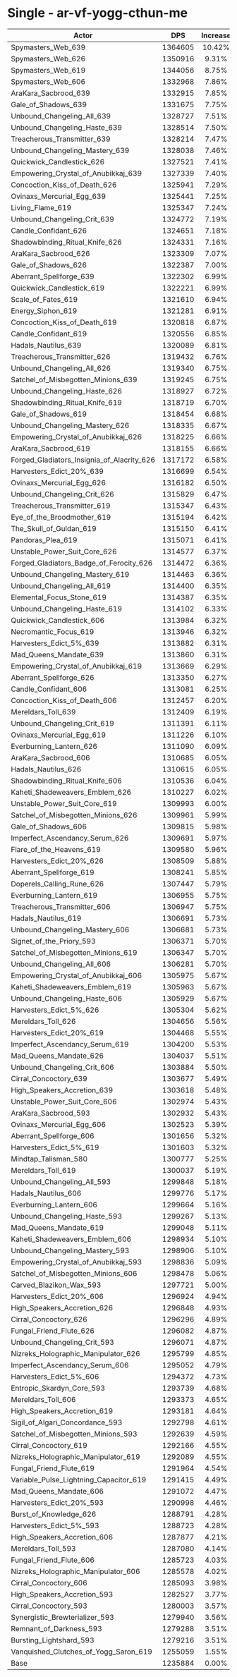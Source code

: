 # Single - ar-vf-yogg-cthun-me
| Actor | DPS | Increase |
|---|:---:|:---:|
|Spymasters_Web_639|1364605|10.42%|
|Spymasters_Web_626|1350916|9.31%|
|Spymasters_Web_619|1344056|8.75%|
|Spymasters_Web_606|1332968|7.86%|
|AraKara_Sacbrood_639|1332915|7.85%|
|Gale_of_Shadows_639|1331675|7.75%|
|Unbound_Changeling_All_639|1328727|7.51%|
|Unbound_Changeling_Haste_639|1328514|7.50%|
|Treacherous_Transmitter_639|1328214|7.47%|
|Unbound_Changeling_Mastery_639|1328038|7.46%|
|Quickwick_Candlestick_626|1327521|7.41%|
|Empowering_Crystal_of_Anubikkaj_639|1327339|7.40%|
|Concoction_Kiss_of_Death_626|1325941|7.29%|
|Ovinaxs_Mercurial_Egg_639|1325441|7.25%|
|Living_Flame_619|1325347|7.24%|
|Unbound_Changeling_Crit_639|1324772|7.19%|
|Candle_Confidant_626|1324651|7.18%|
|Shadowbinding_Ritual_Knife_626|1324331|7.16%|
|AraKara_Sacbrood_626|1323309|7.07%|
|Gale_of_Shadows_626|1322387|7.00%|
|Aberrant_Spellforge_639|1322302|6.99%|
|Quickwick_Candlestick_619|1322221|6.99%|
|Scale_of_Fates_619|1321610|6.94%|
|Energy_Siphon_619|1321281|6.91%|
|Concoction_Kiss_of_Death_619|1320818|6.87%|
|Candle_Confidant_619|1320556|6.85%|
|Hadals_Nautilus_639|1320089|6.81%|
|Treacherous_Transmitter_626|1319432|6.76%|
|Unbound_Changeling_All_626|1319340|6.75%|
|Satchel_of_Misbegotten_Minions_639|1319245|6.75%|
|Unbound_Changeling_Haste_626|1318927|6.72%|
|Shadowbinding_Ritual_Knife_619|1318719|6.70%|
|Gale_of_Shadows_619|1318454|6.68%|
|Unbound_Changeling_Mastery_626|1318335|6.67%|
|Empowering_Crystal_of_Anubikkaj_626|1318225|6.66%|
|AraKara_Sacbrood_619|1318155|6.66%|
|Forged_Gladiators_Insignia_of_Alacrity_626|1317172|6.58%|
|Harvesters_Edict_20%_639|1316699|6.54%|
|Ovinaxs_Mercurial_Egg_626|1316182|6.50%|
|Unbound_Changeling_Crit_626|1315829|6.47%|
|Treacherous_Transmitter_619|1315347|6.43%|
|Eye_of_the_Broodmother_619|1315194|6.42%|
|The_Skull_of_Guldan_619|1315150|6.41%|
|Pandoras_Plea_619|1315071|6.41%|
|Unstable_Power_Suit_Core_626|1314577|6.37%|
|Forged_Gladiators_Badge_of_Ferocity_626|1314472|6.36%|
|Unbound_Changeling_Mastery_619|1314463|6.36%|
|Unbound_Changeling_All_619|1314400|6.35%|
|Elemental_Focus_Stone_619|1314387|6.35%|
|Unbound_Changeling_Haste_619|1314102|6.33%|
|Quickwick_Candlestick_606|1313984|6.32%|
|Necromantic_Focus_619|1313946|6.32%|
|Harvesters_Edict_5%_639|1313882|6.31%|
|Mad_Queens_Mandate_639|1313860|6.31%|
|Empowering_Crystal_of_Anubikkaj_619|1313669|6.29%|
|Aberrant_Spellforge_626|1313350|6.27%|
|Candle_Confidant_606|1313081|6.25%|
|Concoction_Kiss_of_Death_606|1312457|6.20%|
|Mereldars_Toll_639|1312409|6.19%|
|Unbound_Changeling_Crit_619|1311391|6.11%|
|Ovinaxs_Mercurial_Egg_619|1311226|6.10%|
|Everburning_Lantern_626|1311090|6.09%|
|AraKara_Sacbrood_606|1310685|6.05%|
|Hadals_Nautilus_626|1310615|6.05%|
|Shadowbinding_Ritual_Knife_606|1310536|6.04%|
|Kaheti_Shadeweavers_Emblem_626|1310227|6.02%|
|Unstable_Power_Suit_Core_619|1309993|6.00%|
|Satchel_of_Misbegotten_Minions_626|1309961|5.99%|
|Gale_of_Shadows_606|1309815|5.98%|
|Imperfect_Ascendancy_Serum_626|1309691|5.97%|
|Flare_of_the_Heavens_619|1309580|5.96%|
|Harvesters_Edict_20%_626|1308509|5.88%|
|Aberrant_Spellforge_619|1308241|5.85%|
|Doperels_Calling_Rune_626|1307447|5.79%|
|Everburning_Lantern_619|1306955|5.75%|
|Treacherous_Transmitter_606|1306947|5.75%|
|Hadals_Nautilus_619|1306691|5.73%|
|Unbound_Changeling_Mastery_606|1306681|5.73%|
|Signet_of_the_Priory_593|1306371|5.70%|
|Satchel_of_Misbegotten_Minions_619|1306347|5.70%|
|Unbound_Changeling_All_606|1306281|5.70%|
|Empowering_Crystal_of_Anubikkaj_606|1305975|5.67%|
|Kaheti_Shadeweavers_Emblem_619|1305963|5.67%|
|Unbound_Changeling_Haste_606|1305929|5.67%|
|Harvesters_Edict_5%_626|1305304|5.62%|
|Mereldars_Toll_626|1304656|5.56%|
|Harvesters_Edict_20%_619|1304468|5.55%|
|Imperfect_Ascendancy_Serum_619|1304200|5.53%|
|Mad_Queens_Mandate_626|1304037|5.51%|
|Unbound_Changeling_Crit_606|1303884|5.50%|
|Cirral_Concoctory_639|1303677|5.49%|
|High_Speakers_Accretion_639|1303618|5.48%|
|Unstable_Power_Suit_Core_606|1302974|5.43%|
|AraKara_Sacbrood_593|1302932|5.43%|
|Ovinaxs_Mercurial_Egg_606|1302523|5.39%|
|Aberrant_Spellforge_606|1301656|5.32%|
|Harvesters_Edict_5%_619|1301603|5.32%|
|Mindtap_Talisman_580|1300777|5.25%|
|Mereldars_Toll_619|1300037|5.19%|
|Unbound_Changeling_All_593|1299848|5.18%|
|Hadals_Nautilus_606|1299776|5.17%|
|Everburning_Lantern_606|1299664|5.16%|
|Unbound_Changeling_Haste_593|1299267|5.13%|
|Mad_Queens_Mandate_619|1299048|5.11%|
|Kaheti_Shadeweavers_Emblem_606|1298934|5.10%|
|Unbound_Changeling_Mastery_593|1298906|5.10%|
|Empowering_Crystal_of_Anubikkaj_593|1298836|5.09%|
|Satchel_of_Misbegotten_Minions_606|1298478|5.06%|
|Carved_Blazikon_Wax_593|1297721|5.00%|
|Harvesters_Edict_20%_606|1296924|4.94%|
|High_Speakers_Accretion_626|1296848|4.93%|
|Cirral_Concoctory_626|1296296|4.89%|
|Fungal_Friend_Flute_626|1296082|4.87%|
|Unbound_Changeling_Crit_593|1296071|4.87%|
|Nizreks_Holographic_Manipulator_626|1295799|4.85%|
|Imperfect_Ascendancy_Serum_606|1295052|4.79%|
|Harvesters_Edict_5%_606|1294372|4.73%|
|Entropic_Skardyn_Core_593|1293739|4.68%|
|Mereldars_Toll_606|1293373|4.65%|
|High_Speakers_Accretion_619|1293181|4.64%|
|Sigil_of_Algari_Concordance_593|1292798|4.61%|
|Satchel_of_Misbegotten_Minions_593|1292639|4.59%|
|Cirral_Concoctory_619|1292166|4.55%|
|Nizreks_Holographic_Manipulator_619|1292089|4.55%|
|Fungal_Friend_Flute_619|1291964|4.54%|
|Variable_Pulse_Lightning_Capacitor_619|1291415|4.49%|
|Mad_Queens_Mandate_606|1291072|4.47%|
|Harvesters_Edict_20%_593|1290998|4.46%|
|Burst_of_Knowledge_626|1288791|4.28%|
|Harvesters_Edict_5%_593|1288723|4.28%|
|High_Speakers_Accretion_606|1287877|4.21%|
|Mereldars_Toll_593|1287080|4.14%|
|Fungal_Friend_Flute_606|1285723|4.03%|
|Nizreks_Holographic_Manipulator_606|1285578|4.02%|
|Cirral_Concoctory_606|1285093|3.98%|
|High_Speakers_Accretion_593|1282527|3.77%|
|Cirral_Concoctory_593|1280003|3.57%|
|Synergistic_Brewterializer_593|1279940|3.56%|
|Remnant_of_Darkness_593|1279288|3.51%|
|Bursting_Lightshard_593|1279216|3.51%|
|Vanquished_Clutches_of_Yogg_Saron_619|1255059|1.55%|
|Base|1235884|0.00%|
